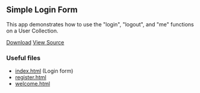 <!--{
  title: 'Simple Login Form',
  tags: ['example', 'collection', 'users', 'dpd.js']
}-->

## Simple Login Form

This app demonstrates how to use the "login", "logout", and "me" functions on a User Collection.

<a href="https://github.com/downloads/deployd/examples/login-form.zip" class="btn btn-primary">Download</a> <a href="https://github.com/deployd/examples/tree/master/users/login-form" class="btn">View Source</a>

### Useful files

- [index.html](https://github.com/deployd/examples/blob/master/users/login-form/public/index.html) (Login form)
- [register.html](https://github.com/deployd/examples/blob/master/users/login-form/public/register.html)
- [welcome.html](https://github.com/deployd/examples/blob/master/users/login-form/public/register.html)